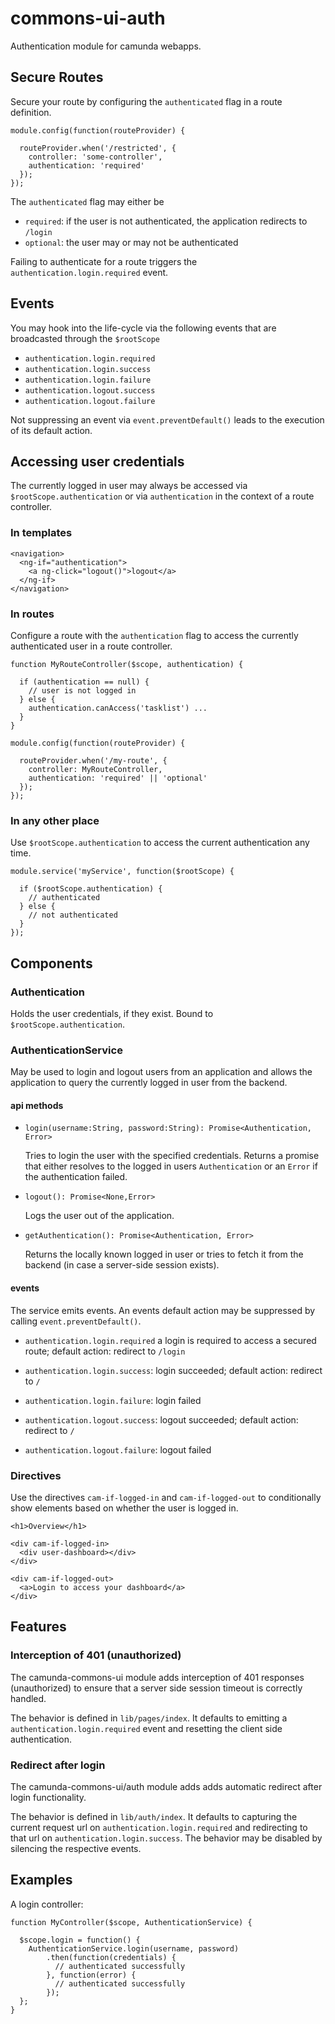 # commons-ui-auth

Authentication module for camunda webapps.


## Secure Routes

Secure your route by configuring the `authenticated` flag in a route definition.

```
module.config(function(routeProvider) {

  routeProvider.when('/restricted', {
    controller: 'some-controller',
    authentication: 'required'
  });
});
```

The `authenticated` flag may either be

* `required`: if the user is not authenticated, the application redirects to `/login`
* `optional`: the user may or may not be authenticated

Failing to authenticate for a route triggers the `authentication.login.required` event.


## Events

You may hook into the life-cycle via the following events that are broadcasted through the `$rootScope`

* `authentication.login.required`
* `authentication.login.success`
* `authentication.login.failure`
* `authentication.logout.success`
* `authentication.logout.failure`

Not suppressing an event via `event.preventDefault()` leads to the execution of its default action.


## Accessing user credentials

The currently logged in user may always be accessed via `$rootScope.authentication` or via `authentication` in the context of a route controller.


### In templates

```
<navigation>
  <ng-if="authentication">
    <a ng-click="logout()">logout</a>
  </ng-if>
</navigation>
```


### In routes

Configure a route with the `authentication` flag to access the currently authenticated user in a route controller.

```
function MyRouteController($scope, authentication) {

  if (authentication == null) {
    // user is not logged in
  } else {
    authentication.canAccess('tasklist') ...
  }
}

module.config(function(routeProvider) {

  routeProvider.when('/my-route', {
    controller: MyRouteController,
    authentication: 'required' || 'optional'
  });
});
```

### In any other place

Use `$rootScope.authentication` to access the current authentication any time.

```
module.service('myService', function($rootScope) {

  if ($rootScope.authentication) {
    // authenticated
  } else {
    // not authenticated
  }
});
```


## Components

### Authentication

Holds the user credentials, if they exist. Bound to `$rootScope.authentication`.


### AuthenticationService

May be used to login and logout users from an application and allows the application to query the currently logged in user from the backend.

#### api methods

*   `login(username:String, password:String): Promise<Authentication, Error>`

    Tries to login the user with the specified credentials. Returns a promise that either resolves
    to the logged in users `Authentication` or an `Error` if the authentication failed.

*   `logout(): Promise<None,Error>`

    Logs the user out of the application.

*   `getAuthentication(): Promise<Authentication, Error>`

    Returns the locally known logged in user or tries to fetch it from the backend (in case a server-side session exists).


#### events

The service emits events. An events default action may be suppressed by calling `event.preventDefault()`.

*   `authentication.login.required` a login is required to access a secured route; default action: redirect to `/login`
*   `authentication.login.success`: login succeeded; default action: redirect to `/`
*   `authentication.login.failure`: login failed

*   `authentication.logout.success`: logout succeeded; default action: redirect to `/`
*   `authentication.logout.failure`: logout failed


### Directives

Use the directives `cam-if-logged-in` and `cam-if-logged-out` to conditionally show elements based on whether the user is logged in.

```
<h1>Overview</h1>

<div cam-if-logged-in>
  <div user-dashboard></div>
</div>

<div cam-if-logged-out>
  <a>Login to access your dashboard</a>
</div>
```


## Features

### Interception of 401 (unauthorized)

The camunda-commons-ui module adds interception of 401 responses (unauthorized) to ensure that a server side session timeout is correctly handled.

The behavior is defined in `lib/pages/index`. It defaults to emitting a `authentication.login.required` event and resetting the client side authentication.


### Redirect after login

The camunda-commons-ui/auth module adds adds automatic redirect after login functionality.

The behavior is defined in `lib/auth/index`. It defaults to capturing the current request url on `authentication.login.required` and redirecting to that url on `authentication.login.success`. The behavior may be disabled by silencing the respective events.


## Examples

A login controller:

```
function MyController($scope, AuthenticationService) {

  $scope.login = function() {
    AuthenticationService.login(username, password)
        .then(function(credentials) {
          // authenticated successfully
        }, function(error) {
          // authenticated successfully
        });
  };
}
```

